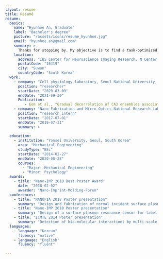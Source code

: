 ```yaml
---
layout: resume
title: Résumé
resume:
  basics:
    name: "Hyunhoe An, Graduate"
    label: "Bachelor's degree"
    picture: "/assets/icons/resume_hyunhoe.jpg"
    email: "hyunhoe.an@gmail.com"
    summary: >
      Thanks for stopping by. My objective is to find a task-optimized architecture and its evolution that is akin to biological system representations by investigating recurrent neural networks (RNNs). RNNs are a type of artificial neural network (ANN) in which the output of one time step is fed back into the next. RNN can evolve over time for cognitive tasks such as working memory, or decision making.
    location:
      address: "IBS Center for Neuroscience Imaging Research, N Center, Sungkyunkwan University, Seobu-ro 2066, Jangan-gu"
      postalCode: "16419"
      city: "Suwon"
      countryCode: "South Korea"
  work:
    - company: "Cell physiology laboratory, Seoul National University, Seoul, South Korea"
      position: "researcher"
      startDate: "2020-03-09"
      endDate: "2021-09-30"
      Publication:
         - Eom et al., "Gradual decorrelation of CA3 ensembles associated with contextual discrimination learning is impaired by Kv1.2 insufficiency", Hippocampus, 2021.
    - company: "Nano Fabrication and Micro Optics National Research Laboratory, Yonsei University, Seoul, South Korea"
      position: "research intern"
      startDate: "2017-07-01"
      endDate: "2019-07-31"
      summary: >
          
  education:
    - institution: "Yonsei University, Seoul, South Korea"
      area: "Mechanical Engineering"
      studyType: "BSc"
      startDate: "2014-02-27"
      endDate: "2020-08-28"
      courses:
        - "Major: Mechanical Engineering"
        - "Minor: Psychology"
  awards:
    - title: "Nano-IMP 2018 Best Poster Award"
      date: "2018-02-02"
      awarder: "Nano-Imprint-Molding-Forum"
  conferences:
    - title: "NANOPIA 2018 Poster presentation"
      summary: "Design and fabrication of normal incident surface plasmon resonance sensor using nano-imprinting for detecting cardiac troponin T, biomarker for myocardial infarction"
    - title: "Nano-IMP 2018 Poster presentation"
      summary: "Design of a surface plasmon resonance sensor for label-free detection of cardiac troponin T in acute myocardial infarction"
    - title: "ICMTE 2014 Poster presentation"
      summary: "Detection of bio-molecular interactions by multi-scale microwell arrays integrated with microfluidic device"
  languages:
    - language: "Korean"
      fluency: "native"
    - language: "English"
      fluency: "fluent"
      
---
```

